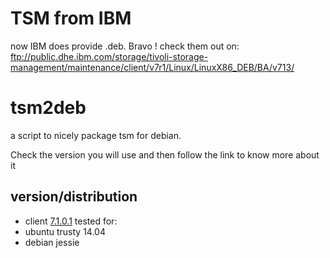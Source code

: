 TSM from IBM
============
now IBM does provide .deb. Bravo !
check them out on:
ftp://public.dhe.ibm.com/storage/tivoli-storage-management/maintenance/client/v7r1/Linux/LinuxX86_DEB/BA/v713/


tsm2deb
=======

a script to nicely package tsm for debian.

Check the version you will use and then follow the link to know more about it

version/distribution
--------------------
- client [7.1.0.1](https://github.com/briner/tsm2deb/tree/7.1.0.1) tested for:
 - ubuntu trusty 14.04
 - debian jessie

